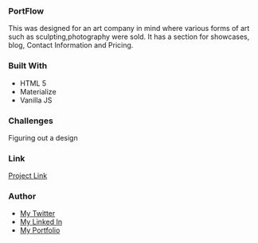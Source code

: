 ### PortFlow
This was designed for an art company in mind where various forms of art such as sculpting,photography were sold. It has a section for showcases, blog, Contact Information and Pricing.


### Built With
<ul>
  <li> HTML 5 </LI>
  <li> Materialize </li>
  <li> Vanilla JS </LI>
 </ul>
  
  ### Challenges
  Figuring out a design
  
  ### Link
  <a href = "https://jovial-roentgen-29b242.netlify.app/">Project Link </a>
 
 ### Author
 <ul>
  <li><a href = "https://twitter.com/home">My Twitter </a></li>
  <li><a href = "www.linkedin.com/in/salihu-abdulhamid-7bab04183">My Linked In </a></li>
  <li><a href = "https://infallible-pike-a0b433.netlify.app/">My Portfolio</a></li>
  </ul>
